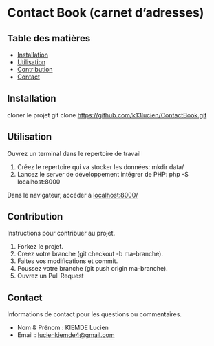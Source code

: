 # Contact Book (carnet d’adresses)

## Table des matières

- [Installation](#installation)
- [Utilisation](#utilisation)
- [Contribution](#contribution)
- [Contact](#contact)

## Installation

cloner le projet
git clone https://github.com/k13lucien/ContactBook.git

## Utilisation

Ouvrez un terminal dans le repertoire de travail
1. Créez le repertoire qui va stocker les données:
mkdir data/
2. Lancez le server de développement intégrer de PHP:
php -S localhost:8000

Dans le navigateur, accéder à [localhost:8000/](http://localhost:8000)


## Contribution

Instructions pour contribuer au projet.

1. Forkez le projet.
2. Creez votre branche (git checkout -b ma-branche).
3. Faites vos modifications et commit.
4. Poussez votre branche (git push origin ma-branche).
5. Ouvrez un Pull Request

## Contact

Informations de contact pour les questions ou commentaires.

- Nom & Prénom : KIEMDE Lucien
- Email : lucienkiemde4@gmail.com
